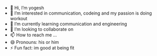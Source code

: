- 👋 Hi, I’m yogesh
- 👀 I’m interested in communication, codeing and my passion is doing workout
- 🌱 I’m currently learning communication and engineering
- 💞️ I’m looking to collaborate on 
- 📫 How to reach me ...
- 😄 Pronouns: his or him
- ⚡ Fun fact: im good at being fit

<!---
yogeshaki/yogeshaki is a ✨ special ✨ repository because its `README.md` (this file) appears on your GitHub profile.
You can click the Preview link to take a look at your changes.
--->
